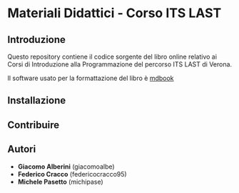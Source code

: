 # Materiali Didattici - Corso ITS LAST

## Introduzione

Questo repository contiene il codice sorgente del libro online relativo ai Corsi di Introduzione alla Programmazione del percorso ITS LAST di Verona.

Il software usato per la formattazione del libro è [mdbook](https://rust-lang.github.io/mdBook/)

## Installazione

## Contribuire

## Autori

* **Giacomo Alberini** (giacomoalbe)
* **Federico Cracco** (federicocracco95)
* **Michele Pasetto** (michipase)
